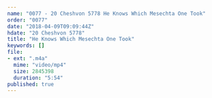 ```yaml
---
name: "0077 - 20 Cheshvon 5778 He Knows Which Mesechta One Took"
order: "0077"
date: "2018-04-09T09:09:44Z"
hdate: "20 Cheshvon 5778"
title: "He Knows Which Mesechta One Took"
keywords: []
file:
- ext: ".m4a"
  mime: "video/mp4"
  size: 2845398
  duration: "5:54"
published: true
---
```


